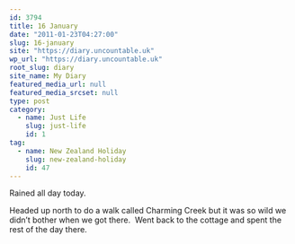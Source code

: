 ```yaml
---
id: 3794
title: 16 January
date: "2011-01-23T04:27:00"
slug: 16-january
site: "https://diary.uncountable.uk"
wp_url: "https://diary.uncountable.uk"
root_slug: diary
site_name: My Diary
featured_media_url: null
featured_media_srcset: null
type: post
category:
  - name: Just Life
    slug: just-life
    id: 1
tag:
  - name: New Zealand Holiday
    slug: new-zealand-holiday
    id: 47
---
```


<div xmlns='http://www.w3.org/1999/xhtml'>Rained all day today. </p>
<p>Headed up north to do a walk called Charming Creek but it was so wild we didn&#8217;t bother when we got there.  Went back to the cottage and spent the rest of the day there.</div>
